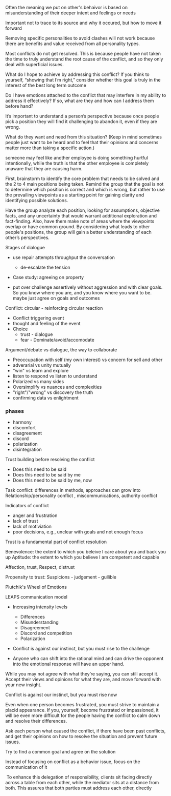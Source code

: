 Often the meaning we put on other's behaivor is based on misunderstanding of their deeper intent and feelings or needs

Important not to trace to its source and why it occured, but how to move it forward

Removing specific personalities to avoid clashes will not work because there are benefits and value received from all personality types.

Most conflicts do not get resolved. This is because people have not taken the time to truly understand the root cause of the conflict, and so they only deal with superficial issues.

What do I hope to achieve by addressing this conflict? If you think to yourself, “showing that I’m right,” consider whether this goal is truly in the interest of the best long term outcome

Do I have emotions attached to the conflict that may interfere in my ability to address it effectively? If so, what are they and how can I address them before hand?

It’s important to understand a person’s perspective because once people pick a position they will find it challenging to abandon it, even if they are wrong.

What do they want and need from this situation? (Keep in mind sometimes people just want to be heard and to feel that their opinions and concerns matter more than taking a specific action.)

someone may feel like another employee is doing something hurtful intentionally, while the truth is that the other employee is completely unaware that they are causing harm.


First, brainstorm to identify the core problem that needs to be solved and the 2 to 4 main
positions being taken. Remind the group that the goal is not to determine which position is correct and which is wrong, but rather to use the prevailing viewpoints as a starting point for gaining clarity and identifying possible solutions.

Have the group analyze each position, looking for assumptions, objective facts, and any uncertainty that would warrant additional exploration and fact-finding. Also, have them make note of areas where the viewpoints overlap or have common ground. By considering what leads to other people's positions, the group will gain a better understanding of each other’s perspectives. 


Stages of dialogue
  * use repair attempts throughput the conversation
    * de-escalate the tension

* Case study: agreeing on property


* put over challenge assertively without aggression and with clear goals. So you know where you are, and you know where you want to be. maybe just agree on goals and outcomes

Conflict: circular - reinforcing circular reaction

* Conflict triggering event
* thought and feeling of the event
* Choice
  * trust - dialogue
  * fear - Dominate/avoid/accomodate

Argument/debate vs dialogue, the way to collaborate
* Preoccupation with self (my own interest) vs concern for sell and other
* adverarial vs unity mutually
* "win" vs learn and explore
* listen to respond vs listen to understand
* Polarized vs many sides
* Oversimplify vs nuances and complexities
* "right"/"wrong" vs discovery the truth
* confirming data vs enlightment


### phases
* harmony
* discomfort
* disagreement
* discord
* polarization
* disintegration

Trust building before resolving the conflict

* Does this need to be said
* Does this need to be said by me
* Does this need to be said by me, now

Task conflict: differences in methods, approaches
can grow into
Relationship/personality conflict , miscommunications, authority conflict 

Indicators of conflict
* anger and frustration
* lack of trust
* lack of motiviation
* poor decisions, e.g., unclear with goals and not enough focus


Trust is a fundamental part of conflict resolution

Benevolence: the extent to which you beleive I care about you and back you up
Aptitude: the extent to which you believe I am competent and capable

Affection, trust, Respect, distrust

Propensity to trust: Suspicions - judgement - gullible

Plutchik's Wheel of Emotions


LEAPS communication model

* Increasing intensity levels
  * Differences
  * Misunderstanding
  * Disagreement
  * Discord and competition
  * Polarization

* Conflict is against our instinct, but you must rise to the challenge
* Anyone who can shift into the rational mind and can drive the opponent into the emotional response will have an upper hand.

While you may not agree with what they’re saying, you can still accept it. Accept their views and opinions for what they are, and move forward with your new insight.

Conflict is against our instinct, but you must rise now

Even when one person becomes frustrated, you must strive to maintain a placid appearance. If you, yourself, become frustrated or impassioned, it will be even more difficult for the people having the conflict to calm down and resolve their differences.

Ask each person what caused the conflict, if there have been past conflicts, and get their opinions on how to resolve the situation and prevent future issues.

Try to find a common goal and agree on the solution

Instead of focusing on conflict as a behavior issue, focus on the communication of it

 To enhance this delegation of responsibility, clients sit facing directly across a table from each other, while the mediator sits at a distance from both. This assures that both parties must address each other, directly

